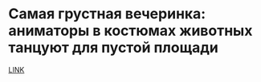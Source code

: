# Самая грустная вечеринка: аниматоры в костюмах животных танцуют для пустой площади



[LINK](https://varlamov.ru/3725070.html)